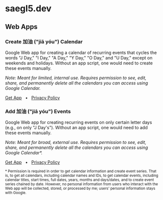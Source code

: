 # saegl5.dev

## Web Apps

### Create 加油 ("jiā yóu") Calendar

Google Web app for creating a calendar of recurring events that cycles the words "J Day," "I Day," "A Day," "Y Day," "O Day," and "U Day," except on weekends and holidays. Without an app script, one would need to create these events manually.

*Note: Meant for limited, internal use. Requires permission to see, edit, share, and permanently delete all the calendars you can access using Google Calendar.*

[Get App](https://github.com/saegl5/jiayou_create_calendar) &nbsp; &#x2022; &nbsp; [Privacy Policy](./jiayou_create_calendar/privacy_policy.html)

### Add 加油 ("jiā yóu") Events

Google Web app for creating recurring events on only certain letter days (e.g., on only "J Day's"). Without an app script, one would need to add these events manually.

*Note: Meant for broad, external use. Requires permission to see, edit, share, and permanently delete all the calendars you can access using Google Calendar\*.* 

[Get App](https://github.com/saegl5/jiayou_add_events) &nbsp; &#x2022; &nbsp; [Privacy Policy](./jiayou_add_events/privacy_policy.html)

<small>\* Permission is required in order to get calendar information and create event series. That is, to get all calendars, including calendar names and IDs, to get calendar events, including calendar titles, start times, full dates, years, months and days/dates, and to create event series chained by date. However, no personal information from users who interact with the Web app will be collected, stored, or processed by me; users' personal information stays with Google.</small>
